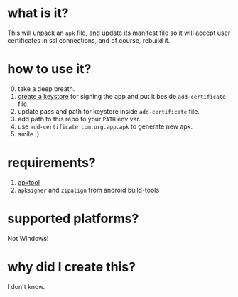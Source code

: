 # what is it?
This will unpack an `apk` file, and update its manifest file so it will accept user certificates in ssl connections, and of course, rebuild it.

# how to use it?
0. take a deep breath.
1. [create a keystore](https://www.google.com/search?q=create+new+keystore+cli) for signing the app and put it beside `add-certificate` file.
2. update pass and path for keystore inside `add-certificate` file.
3. add path to this repo to your `PATH` env var.
4. use `add-certificate com.org.app.apk` to generate new apk.
5. smile :)

# requirements?
1. [apktool](https://ibotpeaches.github.io/Apktool/)
2. `apksigner` and `zipalign` from android build-tools

# supported platforms?
Not Windows!

# why did I create this?
I don't know.
